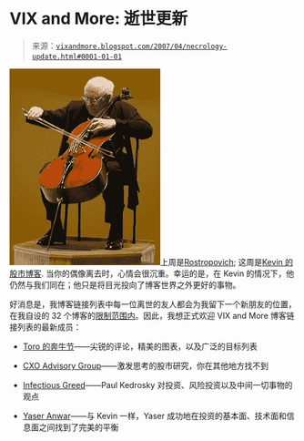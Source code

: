 <!--yml

分类：未分类

日期：2024-05-18 15:46:49

-->

# VIX and More: 逝世更新

> 来源：[`vixandmore.blogspot.com/2007/04/necrology-update.html#0001-01-01`](http://vixandmore.blogspot.com/2007/04/necrology-update.html#0001-01-01)

![](img/6eaddaa994e25d7df65e164919c69961.png)上周是[Rostropovich](http://en.wikipedia.org/wiki/Mstislav_Rostropovich); 这周是[Kevin 的股市博客](http://kevinsmarketblog.blogspot.com/). 当你的偶像离去时，心情会很沉重。幸运的是，在 Kevin 的情况下，他仍然与我们同在；他只是将目光投向了博客世界之外更好的事物。

好消息是，我博客链接列表中每一位离世的友人都会为我留下一个新朋友的位置，在我自设的 32 个博客的[限制范围内](http://vixandmore.blogspot.com/2007/04/bloglines-and-information-waterworks.html)。因此，我想正式欢迎 VIX and More 博客链接列表的最新成员：

+   [Toro 的奔牛节](http://runningofthebulls.typepad.com/)——尖锐的评论，精美的图表，以及广泛的目标列表

+   [CXO Advisory Group](http://www.cxoadvisory.com/blog/)——激发思考的股市研究，你在其他地方找不到

+   [Infectious Greed](http://paul.kedrosky.com/)——Paul Kedrosky 对投资、风险投资以及中间一切事物的观点

+   [Yaser Anwar](http://www.yaseranwar.com/)——与 Kevin 一样，Yaser 成功地在投资的基本面、技术面和信息面之间找到了完美的平衡
